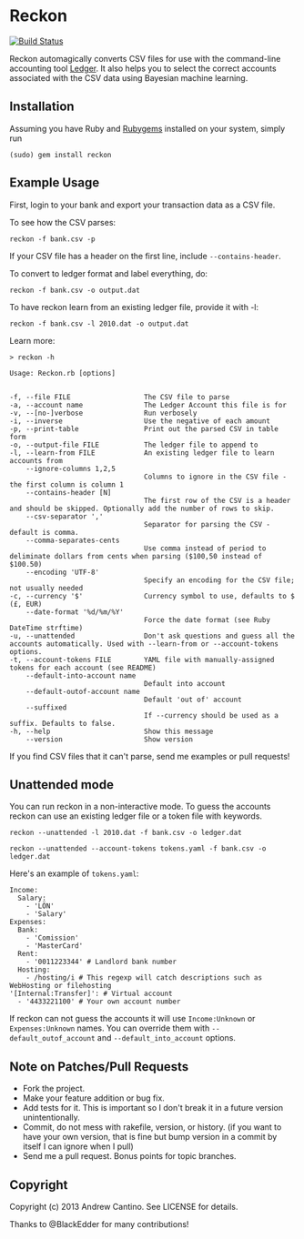 # Reckon

[![Build Status](https://travis-ci.org/cantino/reckon.png)](https://travis-ci.org/cantino/reckon)

Reckon automagically converts CSV files for use with the command-line accounting tool [Ledger](https://github.com/jwiegley/ledger/wiki).  It also helps you to select the correct accounts associated with the CSV data using Bayesian machine learning.

## Installation

Assuming you have Ruby and [Rubygems](http://rubygems.org/pages/download) installed on your system, simply run

    (sudo) gem install reckon

## Example Usage

First, login to your bank and export your transaction data as a CSV file.

To see how the CSV parses:

    reckon -f bank.csv -p

If your CSV file has a header on the first line, include `--contains-header`.

To convert to ledger format and label everything, do:

    reckon -f bank.csv -o output.dat

To have reckon learn from an existing ledger file, provide it with -l:

    reckon -f bank.csv -l 2010.dat -o output.dat

Learn more:

    > reckon -h

    Usage: Reckon.rb [options]


    -f, --file FILE                  The CSV file to parse
    -a, --account name               The Ledger Account this file is for
    -v, --[no-]verbose               Run verbosely
    -i, --inverse                    Use the negative of each amount
    -p, --print-table                Print out the parsed CSV in table form
    -o, --output-file FILE           The ledger file to append to
    -l, --learn-from FILE            An existing ledger file to learn accounts from
        --ignore-columns 1,2,5
                                     Columns to ignore in the CSV file - the first column is column 1
        --contains-header [N]
                                     The first row of the CSV is a header and should be skipped. Optionally add the number of rows to skip.
        --csv-separator ','
                                     Separator for parsing the CSV - default is comma.
        --comma-separates-cents
                                     Use comma instead of period to deliminate dollars from cents when parsing ($100,50 instead of $100.50)
        --encoding 'UTF-8'
                                     Specify an encoding for the CSV file; not usually needed
    -c, --currency '$'               Currency symbol to use, defaults to $ (£, EUR)
        --date-format '%d/%m/%Y'
                                     Force the date format (see Ruby DateTime strftime)
    -u, --unattended                 Don't ask questions and guess all the accounts automatically. Used with --learn-from or --account-tokens options.
    -t, --account-tokens FILE        YAML file with manually-assigned tokens for each account (see README)
        --default-into-account name
                                     Default into account
        --default-outof-account name
                                     Default 'out of' account
        --suffixed
                                     If --currency should be used as a suffix. Defaults to false.
    -h, --help                       Show this message
        --version                    Show version

If you find CSV files that it can't parse, send me examples or pull requests!

## Unattended mode

You can run reckon in a non-interactive mode.
To guess the accounts reckon can use an existing ledger file or a token file with keywords.

`reckon --unattended -l 2010.dat -f bank.csv -o ledger.dat`

`reckon --unattended --account-tokens tokens.yaml -f bank.csv -o ledger.dat`

Here's an example of `tokens.yaml`:

```
Income:
  Salary:
    - 'LÖN'
    - 'Salary'
Expenses:
  Bank:
    - 'Comission'
    - 'MasterCard'
  Rent:
    - '0011223344' # Landlord bank number
  Hosting:
    - /hosting/i # This regexp will catch descriptions such as WebHosting or filehosting
'[Internal:Transfer]': # Virtual account
  - '4433221100' # Your own account number
```

If reckon can not guess the accounts it will use `Income:Unknown` or `Expenses:Unknown` names.
You can override them with `--default_outof_account` and `--default_into_account` options.

## Note on Patches/Pull Requests

* Fork the project.
* Make your feature addition or bug fix.
* Add tests for it. This is important so I don't break it in a
  future version unintentionally.
* Commit, do not mess with rakefile, version, or history.
  (if you want to have your own version, that is fine but bump version in a commit by itself I can ignore when I pull)
* Send me a pull request. Bonus points for topic branches.

## Copyright

Copyright (c) 2013 Andrew Cantino. See LICENSE for details.

Thanks to @BlackEdder for many contributions!
